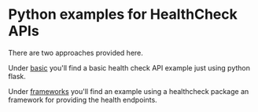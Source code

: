 # Python examples for HealthCheck APIs

There are two approaches provided here.

Under [basic](basic/) you'll find a basic health check API example just using python flask.

Under [frameworks](frameworks/) you'll find an example using a healthcheck package an framework for providing the health endpoints.
